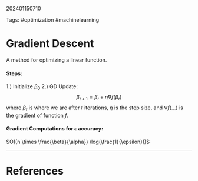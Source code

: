 202401150710

Tags: #optimization #machinelearning 

# Gradient Descent
A method for optimizing a linear function.

#### Steps:
1.) Initialize $\beta_0$
2.) GD Update:
$$
\beta_{t+1} = \beta_t + \eta \nabla f(\beta_t)
$$
where $\beta_t$ is where we are after $t$ iterations, $\eta$ is the step size, and $\nabla f(...)$ is the gradient of function $f$.

#### Gradient Computations for $\epsilon$ accuracy:

$O((n \times \frac{\beta}{\alpha}) \log(\frac{1}{\epsilon}))$


---
# References

